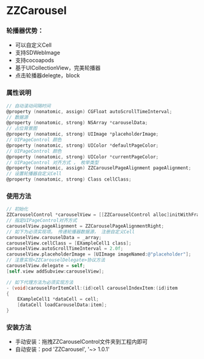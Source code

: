 # ZZCarousel

### 轮播器优势：

* 可以自定义Cell
* 支持SDWebImage
* 支持cocoapods
* 基于UICollectionView，完美轮播器
* 点击轮播器delegte，block

### 属性说明

``` objective-c
// 自动滚动间隔时间
@property (nonatomic, assign) CGFloat autoScrollTimeInterval;
// 数据源
@property (nonatomic, strong) NSArray *carouselData;
// 占位背景图
@property (nonatomic, strong) UIImage *placeholderImage;
// UIPageControl 颜色
@property (nonatomic, strong) UIColor *defaultPageColor;
// UIPageControl 颜色
@property (nonatomic, strong) UIColor *currentPageColor;
// UIPageControl 对齐方式 ， 枚举类型
@property (nonatomic, assign) ZZCarouselPageAlignment pageAlignment;
// 设置轮播器自定义Cell
@property (nonatomic, strong) Class cellClass;
```

### 使用方法

```  objective-c
// 初始化
ZZCarouselControl *carouselView = [[ZZCarouselControl alloc]initWithFrame:CGRectMake(0, 0, self.view.frame.size.width, self.view.frame.size.height / 3)];
// 指定UIPageControl对齐方式
carouselView.pageAlignment = ZZCarouselPageAlignmentRight;
// 如下为必须实现项。 传递轮播器数据源， 注册自定义Cell
carouselView.carouselData = _array;
carouselView.cellClass = [EXampleCell1 class];
carouselView.autoScrollTimeInterval = 2.0f;
carouselView.placeholderImage = [UIImage imageNamed:@"placeholder"];
// 注意实现<ZZCarouselDelegate>协议方法
carouselView.delegate = self;
[self.view addSubview:carouselView];

// 如下代理方法为必须实现方法
- (void)carouselForItemCell:(id)cell carouselIndexItem:(id)item
{
    EXampleCell1 *dataCell = cell;
    [dataCell loadCarouselData:item];
}
```

### 安装方法

* 手动安装：拖拽ZZCarouselControl文件夹到工程内即可
* 自动安装：pod 'ZZCarousel', '~> 1.0.1'



